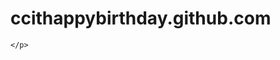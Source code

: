 # ccithappybirthday.github.com


<!DOCTYPE html>
<html>
  <head>
    <title>OXXO.STUDIO</title>
  </head>
  <body>
    <p>
      
    </p>
  </body>
</html>
